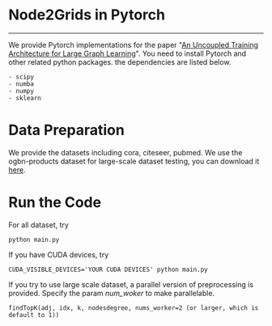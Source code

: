 # Node2Grids in Pytorch
------
We provide Pytorch implementations for the paper "[An Uncoupled Training Architecture for Large Graph Learning](https://arxiv.org/abs/2003.09638 "TBD")". You need to install Pytorch and other related python packages. the dependencies are listed below.
```
- scipy
- numba
- numpy
- sklearn
```
# Data Preparation
We provide the datasets including cora, citeseer, pubmed. We use the ogbn-products dataset for large-scale dataset testing, you can download it [here](https://ogb.stanford.edu/docs/nodeprop/ "here").
# Run the Code
For all dataset, try
```
python main.py
```
If you have CUDA devices, try
```
CUDA_VISIBLE_DEVICES='YOUR CUDA DEVICES' python main.py
```
If you try to use large scale dataset, a parallel version of preprocessing is provided. Specify the param *num_woker* to make parallelable.
```
findTopK(adj, idx, k, nodesdegree, nums_worker=2 (or larger, which is default to 1))
```
